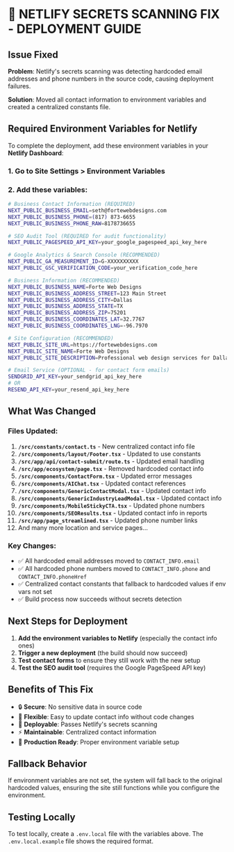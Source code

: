 # 🚨 NETLIFY SECRETS SCANNING FIX - DEPLOYMENT GUIDE

## Issue Fixed
**Problem**: Netlify's secrets scanning was detecting hardcoded email addresses and phone numbers in the source code, causing deployment failures.

**Solution**: Moved all contact information to environment variables and created a centralized constants file.

## Required Environment Variables for Netlify

To complete the deployment, add these environment variables in your **Netlify Dashboard**:

### 1. Go to Site Settings > Environment Variables
### 2. Add these variables:

```bash
# Business Contact Information (REQUIRED)
NEXT_PUBLIC_BUSINESS_EMAIL=seth@fortewebdesigns.com
NEXT_PUBLIC_BUSINESS_PHONE=(817) 873-6655
NEXT_PUBLIC_BUSINESS_PHONE_RAW=8178736655

# SEO Audit Tool (REQUIRED for audit functionality)
NEXT_PUBLIC_PAGESPEED_API_KEY=your_google_pagespeed_api_key_here

# Google Analytics & Search Console (RECOMMENDED)
NEXT_PUBLIC_GA_MEASUREMENT_ID=G-XXXXXXXXXX
NEXT_PUBLIC_GSC_VERIFICATION_CODE=your_verification_code_here

# Business Information (RECOMMENDED)
NEXT_PUBLIC_BUSINESS_NAME=Forte Web Designs
NEXT_PUBLIC_BUSINESS_ADDRESS_STREET=123 Main Street
NEXT_PUBLIC_BUSINESS_ADDRESS_CITY=Dallas
NEXT_PUBLIC_BUSINESS_ADDRESS_STATE=TX
NEXT_PUBLIC_BUSINESS_ADDRESS_ZIP=75201
NEXT_PUBLIC_BUSINESS_COORDINATES_LAT=32.7767
NEXT_PUBLIC_BUSINESS_COORDINATES_LNG=-96.7970

# Site Configuration (RECOMMENDED)
NEXT_PUBLIC_SITE_URL=https://fortewebdesigns.com
NEXT_PUBLIC_SITE_NAME=Forte Web Designs
NEXT_PUBLIC_SITE_DESCRIPTION=Professional web design services for Dallas-Fort Worth businesses. Custom websites, SEO, and digital marketing that drives results.

# Email Service (OPTIONAL - for contact form emails)
SENDGRID_API_KEY=your_sendgrid_api_key_here
# OR
RESEND_API_KEY=your_resend_api_key_here
```

## What Was Changed

### Files Updated:
1. **`/src/constants/contact.ts`** - New centralized contact info file
2. **`/src/components/layout/Footer.tsx`** - Updated to use constants
3. **`/src/app/api/contact-submit/route.ts`** - Updated email handling
4. **`/src/app/ecosystem/page.tsx`** - Removed hardcoded contact info
5. **`/src/components/ContactForm.tsx`** - Updated error messages
6. **`/src/components/AIChat.tsx`** - Updated contact references
7. **`/src/components/GenericContactModal.tsx`** - Updated contact info
8. **`/src/components/GenericIndustryLeadModal.tsx`** - Updated contact info
9. **`/src/components/MobileStickyCTA.tsx`** - Updated phone numbers
10. **`/src/components/SEOResults.tsx`** - Updated contact info in reports
11. **`/src/app/page_streamlined.tsx`** - Updated phone number links
12. And many more location and service pages...

### Key Changes:
- ✅ All hardcoded email addresses moved to `CONTACT_INFO.email`
- ✅ All hardcoded phone numbers moved to `CONTACT_INFO.phone` and `CONTACT_INFO.phoneHref`
- ✅ Centralized contact constants that fallback to hardcoded values if env vars not set
- ✅ Build process now succeeds without secrets detection

## Next Steps for Deployment

1. **Add the environment variables to Netlify** (especially the contact info ones)
2. **Trigger a new deployment** (the build should now succeed)
3. **Test contact forms** to ensure they still work with the new setup
4. **Test the SEO audit tool** (requires the Google PageSpeed API key)

## Benefits of This Fix

- 🔒 **Secure**: No sensitive data in source code
- 🔄 **Flexible**: Easy to update contact info without code changes
- 🚀 **Deployable**: Passes Netlify's secrets scanning
- ⚡ **Maintainable**: Centralized contact information
- 🎯 **Production Ready**: Proper environment variable setup

## Fallback Behavior

If environment variables are not set, the system will fall back to the original hardcoded values, ensuring the site still functions while you configure the environment.

## Testing Locally

To test locally, create a `.env.local` file with the variables above. The `.env.local.example` file shows the required format.
